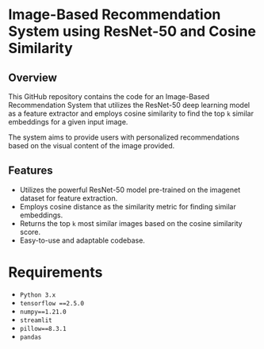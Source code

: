 # Image-Based Recommendation System using ResNet-50 and Cosine Similarity

## Overview

This GitHub repository contains the code for an Image-Based Recommendation System that utilizes the ResNet-50 deep learning model as a feature extractor and employs cosine similarity to find the top ```k``` similar embeddings for a given input image. 

The system aims to provide users with personalized recommendations based on the visual content of the image provided.

## Features
- Utilizes the powerful ResNet-50 model pre-trained on the imagenet dataset for feature extraction.
- Employs cosine distance as the similarity metric for finding similar embeddings.
- Returns the top ```k``` most similar images based on the cosine similarity score.
- Easy-to-use and adaptable codebase.

# Requirements

- ```Python 3.x```
- ```tensorflow ==2.5.0```
- ```numpy==1.21.0```
- ```streamlit```
- ```pillow==8.3.1```
- ```pandas```
